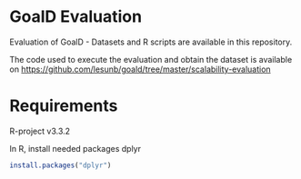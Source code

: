 # GoalD Evaluation
Evaluation of GoalD - Datasets and R scripts are available in this repository.

The code used to execute the evaluation and obtain the dataset is available on https://github.com/lesunb/goald/tree/master/scalability-evaluation

# Requirements
R-project v3.3.2

In R, install needed packages dplyr

``` R
install.packages("dplyr")
```



